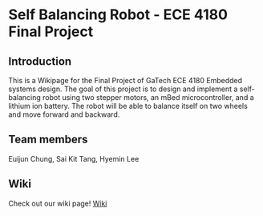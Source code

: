 # Self Balancing Robot - ECE 4180 Final Project
## Introduction 
This is a Wikipage for the Final Project of GaTech ECE 4180 Embedded systems design.
The goal of this project is to design and implement a self-balancing robot using two stepper motors, an mBed microcontroller, and a lithium ion battery. The robot will be able to balance itself on two wheels and move forward and backward.

## Team members
Euijun Chung, Sai Kit Tang, Hyemin Lee

## Wiki
Check out our wiki page! [Wiki](https://github.com/ejchung0406/ECE4180FinalProject/wiki)
